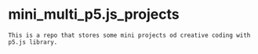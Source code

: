 # mini_multi_p5.js_projects

`` This is a repo that stores some mini projects od creative coding with p5.js library. ``